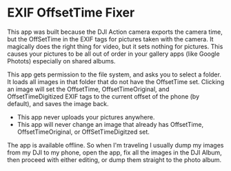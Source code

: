 # EXIF OffsetTime Fixer

This app was built because the DJI Action camera exports the camera time, but the OffSetTime in the EXIF tags for pictures taken with the camera. It magically does the right thing for video, but it sets nothing for pictures.
This causes your pictures to be all out of order in your gallery apps (like Google Photots) especially on shared
albums. 

This app gets permission to the file system, and asks you to select a folder. It loads all images in that folder that do not have the OffsetTime set. Clicking an image will set the OffsetTime, OffsetTimeOriginal, and OffsetTimeDigitized EXIF tags to the current offset of the phone (by default), and saves the image back.

* This app never uploads your pictures anywhere.
* This app will never change an image that already has OffsetTime, OffsetTimeOriginal, or OffSetTimeDigitzed set.

The app is available offline. So when I'm traveling I usually dump my images from my DJI to my phone, open the app, fix all the images in the DJI Album, then proceed with either editing, or dump them straight to the photo album.